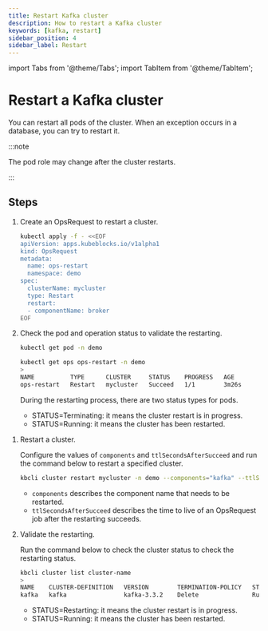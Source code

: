 ```yaml
---
title: Restart Kafka cluster
description: How to restart a Kafka cluster
keywords: [kafka, restart]
sidebar_position: 4
sidebar_label: Restart
---
```


import Tabs from '@theme/Tabs';
import TabItem from '@theme/TabItem';

# Restart a Kafka cluster

You can restart all pods of the cluster. When an exception occurs in a database, you can try to restart it.

:::note

The pod role may change after the cluster restarts.

:::

## Steps

<Tabs>

<TabItem value="kubectl" label="kubectl" default>

1. Create an OpsRequest to restart a cluster.

    ```bash
    kubectl apply -f - <<EOF
    apiVersion: apps.kubeblocks.io/v1alpha1
    kind: OpsRequest
    metadata:
      name: ops-restart
      namespace: demo
    spec:
      clusterName: mycluster
      type: Restart 
      restart:
      - componentName: broker
    EOF
    ```

2. Check the pod and operation status to validate the restarting.

   ```bash
   kubectl get pod -n demo

   kubectl get ops ops-restart -n demo
   >
   NAME          TYPE      CLUSTER     STATUS    PROGRESS   AGE
   ops-restart   Restart   mycluster   Succeed   1/1        3m26s
   ```

   During the restarting process, there are two status types for pods.

   - STATUS=Terminating: it means the cluster restart is in progress.
   - STATUS=Running: it means the cluster has been restarted.

</TabItem>

<TabItem value="kbcli" label="kbcli">

1. Restart a cluster.
  
   Configure the values of `components` and `ttlSecondsAfterSucceed` and run the command below to restart a specified cluster.

   ```bash
   kbcli cluster restart mycluster -n demo --components="kafka" --ttlSecondsAfterSucceed=30
   ```

   - `components` describes the component name that needs to be restarted.
   - `ttlSecondsAfterSucceed` describes the time to live of an OpsRequest job after the restarting succeeds.

2. Validate the restarting.

   Run the command below to check the cluster status to check the restarting status.

   ```bash
   kbcli cluster list cluster-name
   >
   NAME    CLUSTER-DEFINITION   VERSION        TERMINATION-POLICY   STATUS     AGE
   kafka   kafka                kafka-3.3.2    Delete               Running    19m
   ```

   * STATUS=Restarting: it means the cluster restart is in progress.
   * STATUS=Running: it means the cluster has been restarted.

</TabItem>

</Tabs>
